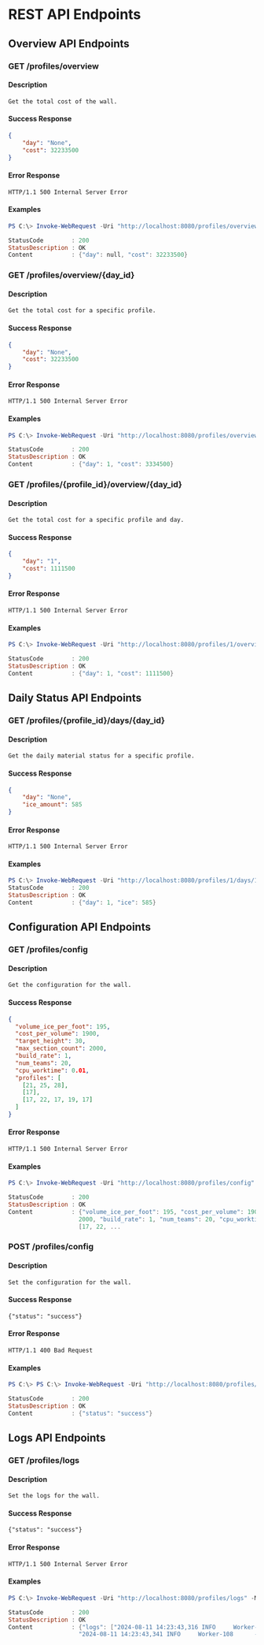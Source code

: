 # REST API Endpoints

## Overview API Endpoints

### GET /profiles/overview

#### Description

```text
Get the total cost of the wall.
```

#### Success Response

```json
{
    "day": "None",
    "cost": 32233500
}
```

#### Error Response

```text
HTTP/1.1 500 Internal Server Error
```

#### Examples

```powershell
PS C:\> Invoke-WebRequest -Uri "http://localhost:8080/profiles/overview" -Method Get

StatusCode        : 200
StatusDescription : OK
Content           : {"day": null, "cost": 32233500}
```
  
### GET /profiles/overview/{day_id}

#### Description

```text
Get the total cost for a specific profile.
```

#### Success Response

```json
{
    "day": "None",
    "cost": 32233500
}
```

#### Error Response

```text
HTTP/1.1 500 Internal Server Error
```

#### Examples

```powershell
PS C:\> Invoke-WebRequest -Uri "http://localhost:8080/profiles/overview/1" -Method Get

StatusCode        : 200
StatusDescription : OK
Content           : {"day": 1, "cost": 3334500}
```

### GET /profiles/{profile_id}/overview/{day_id}

#### Description

```text
Get the total cost for a specific profile and day.
```

#### Success Response

```json
{
    "day": "1",
    "cost": 1111500
}
```

#### Error Response

```text
HTTP/1.1 500 Internal Server Error
```


#### Examples

```powershell
PS C:\> Invoke-WebRequest -Uri "http://localhost:8080/profiles/1/overview/1" -Method Get

StatusCode        : 200
StatusDescription : OK
Content           : {"day": 1, "cost": 1111500}
```

## Daily Status API Endpoints

### GET /profiles/{profile_id}/days/{day_id}

#### Description

```text
Get the daily material status for a specific profile.
```

#### Success Response

```json
{
    "day": "None",
    "ice_amount": 585
}
```

#### Error Response

```text
HTTP/1.1 500 Internal Server Error
```

#### Examples

```powershell
PS C:\> Invoke-WebRequest -Uri "http://localhost:8080/profiles/1/days/1" -Method Get
StatusCode        : 200
StatusDescription : OK
Content           : {"day": 1, "ice": 585}
```

## Configuration API Endpoints

### GET /profiles/config

#### Description

```text
Get the configuration for the wall.
```

#### Success Response

```json
{
  "volume_ice_per_foot": 195,
  "cost_per_volume": 1900,
  "target_height": 30,
  "max_section_count": 2000,
  "build_rate": 1,
  "num_teams": 20,
  "cpu_worktime": 0.01,
  "profiles": [
    [21, 25, 28],
    [17],
    [17, 22, 17, 19, 17]
  ]
}
```

#### Error Response

```text
HTTP/1.1 500 Internal Server Error
```

#### Examples

```powershell
PS C:\> Invoke-WebRequest -Uri "http://localhost:8080/profiles/config" -Method Get

StatusCode        : 200
StatusDescription : OK
Content           : {"volume_ice_per_foot": 195, "cost_per_volume": 1900, "target_height": 30, "max_section_count":
                    2000, "build_rate": 1, "num_teams": 20, "cpu_worktime": 0.01, "profiles": [[21, 25, 28], [17],
                    [17, 22, ...
```

### POST /profiles/config

#### Description

```text
Set the configuration for the wall.
```

#### Success Response

```text
{"status": "success"}
```

#### Error Response

```text
HTTP/1.1 400 Bad Request
```

#### Examples

```powershell
PS C:\> PS C:\> Invoke-WebRequest -Uri "http://localhost:8080/profiles/config/" -Method Post -ContentType "application/json" -Body '{"num_teams": 20, "profiles": [[1, 1, 1], [2, 2, 2]]}'

StatusCode        : 200
StatusDescription : OK
Content           : {"status": "success"}
```


## Logs API Endpoints

### GET /profiles/logs

#### Description

```text
Set the logs for the wall.
```

#### Success Response

```text
{"status": "success"}
```

#### Error Response

```text
HTTP/1.1 500 Internal Server Error
```

#### Examples

```powershell
PS C:\> Invoke-WebRequest -Uri "http://localhost:8080/profiles/logs" -Method Get

StatusCode        : 200
StatusDescription : OK
Content           : {"logs": ["2024-08-11 14:23:43,316 INFO     Worker-108      - Added 1 foot to section 0 to reach 22 feet on day 1\n",
                    "2024-08-11 14:23:43,341 INFO     Worker-108      - Added 1 foot to section 2 to r...
                    
```